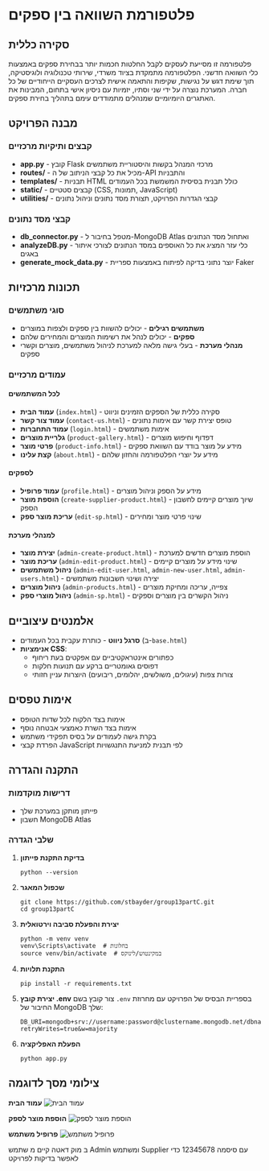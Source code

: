 # פלטפורמת השוואה בין ספקים

## סקירה כללית
פלטפורמה זו מסייעת לעסקים לקבל החלטות חכמות יותר בבחירת ספקים באמצעות כלי השוואה חדשני. הפלטפורמה מתמקדת בציוד משרדי, שירותי טכנולוגיה ולוגיסטיקה, תוך שימת דגש על נגישות, שקיפות והתאמה אישית לצרכים העסקיים הייחודיים של כל חברה. המערכת נוצרה על ידי שני וסתיו, יזמיות עם ניסיון אישי בתחום, המבינות את האתגרים היומיומיים שמנהלים מתמודדים עימם בתהליך בחירת ספקים.

## מבנה הפרויקט

### קבצים ותיקיות מרכזיים
- **app.py** - קובץ Flask מרכזי המנהל בקשות והיסטוריית משתמשים
- **routes/** - מכיל את כל קבצי הניתוב של ה-API והתבניות
- **templates/** - תבניות HTML כולל תבנית בסיסית המשמשת בכל העמודים
- **static/** - קבצים סטטיים (CSS, תמונות, JavaScript)
- **utilities/** - קבצי הגדרות הפרויקט, תצורת מסד נתונים וניהול נתונים

### קבצי מסד נתונים
- **db_connector.py** - מטפל בחיבור ל-MongoDB Atlas ואתחול מסד הנתונים
- **analyzeDB.py** - כלי עזר המציג את כל האוספים במסד הנתונים לצורכי איתור באגים
- **generate_mock_data.py** - יוצר נתוני בדיקה לפיתוח באמצעות ספריית Faker

## תכונות מרכזיות

### סוגי משתמשים
- **משתמשים רגילים** - יכולים להשוות בין ספקים ולצפות במוצרים
- **ספקים** - יכולים לנהל את רשימות המוצרים והמחירים שלהם
- **מנהלי מערכת** - בעלי גישה מלאה למערכת לניהול משתמשים, מוצרים וקשרי ספקים

### עמודים מרכזיים

#### לכל המשתמשים
- **עמוד הבית** (`index.html`) - סקירה כללית של הספקים הזמינים וניווט
- **עמוד צור קשר** (`contact-us.html`) - טופס יצירת קשר עם אימות נתונים
- **עמוד התחברות** (`login.html`) - אימות משתמשים
- **גלריית מוצרים** (`product-gallery.html`) - דפדוף וחיפוש מוצרים
- **פרטי מוצר** (`product-info.html`) - מידע על מוצר בודד עם השוואת ספקים
- **קצת עלינו** (`about.html`) - מידע על יוצרי הפלטפורמה והחזון שלהם

#### לספקים
- **עמוד פרופיל** (`profile.html`) - מידע על הספק וניהול מוצרים
- **הוספת מוצר** (`create-supplier-product.html`) - שיוך מוצרים קיימים לחשבון הספק
- **עריכת מוצר ספק** (`edit-sp.html`) - שינוי פרטי מוצר ומחירים

#### למנהלי מערכת
- **יצירת מוצר** (`admin-create-product.html`) - הוספת מוצרים חדשים למערכת
- **עריכת מוצר** (`admin-edit-product.html`) - שינוי מידע על מוצרים קיימים
- **ניהול משתמשים** (`admin-edit-user.html`, `admin-new-user.html`, `admin-users.html`) - יצירה ושינוי חשבונות משתמשים
- **ניהול מוצרים** (`admin-products.html`) - צפייה, עריכה ומחיקת מוצרים
- **ניהול מוצרי ספק** (`admin-sp.html`) - ניהול הקשרים בין מוצרים וספקים

## אלמנטים עיצוביים
- **סרגל ניווט** - כותרת עקבית בכל העמודים (ב-`base.html`)
- **אנימציות CSS**:
  - כפתורים אינטראקטיביים עם אפקטים בעת ריחוף
  - דפוסים גאומטריים ברקע עם תנועות חלקות
  - צורות צפות (עיגולים, משולשים, יהלומים, ריבועים) היוצרות עניין חזותי

## אימות טפסים
- אימות בצד הלקוח לכל שדות הטופס
- אימות בצד השרת כאמצעי אבטחה נוסף
- בקרת גישה לעמודים על בסיס תפקידי משתמש
- הפרדת קבצי JavaScript לפי תבנית למניעת התנגשויות

## התקנה והגדרה

### דרישות מוקדמות
- פייתון מותקן במערכת שלך
- חשבון MongoDB Atlas

### שלבי הגדרה
1. **בדיקת התקנת פייתון**
   ```
   python --version
   ```

2. **שכפול המאגר**
   ```
   git clone https://github.com/stbayder/group13partC.git
   cd group13partC
   ```

3. **יצירת והפעלת סביבה וירטואלית**
   ```
   python -m venv venv
   venv\Scripts\activate  # בחלונות
   source venv/bin/activate  # במקינטוש/לינוקס
   ```

4. **התקנת תלויות**
   ```
   pip install -r requirements.txt
   ```

5. **יצירת קובץ .env**
   צור קובץ בשם `.env` בספריית הבסיס של הפרויקט עם מחרוזת החיבור של MongoDB שלך:
   ```
   DB_URI=mongodb+srv://username:password@clustername.mongodb.net/dbname?retryWrites=true&w=majority
   ```

6. **הפעלת האפליקציה**
   ```
   python app.py
   ```

## צילומי מסך לדוגמה
**עמוד הבית**
![עמוד הבית](https://github.com/user-attachments/assets/60774c0a-14e0-4a5a-b9f2-3b86d33ff221)

**הוספת מוצר לספק**
![הוספת מוצר לספק](https://github.com/user-attachments/assets/c03c2c0b-2e56-450e-bfd3-9eb898b49ec2)

**פרופיל משתמש**
![פרופיל משתמש](https://github.com/user-attachments/assets/2368e744-f3ea-4504-abab-2d4f9d34edd6)


ב מוק דאטה קיים מ שתמש Admin ומשתמש Supplier עם סיסמה 12345678 כדי לאפשר בדיקות לפרויקט